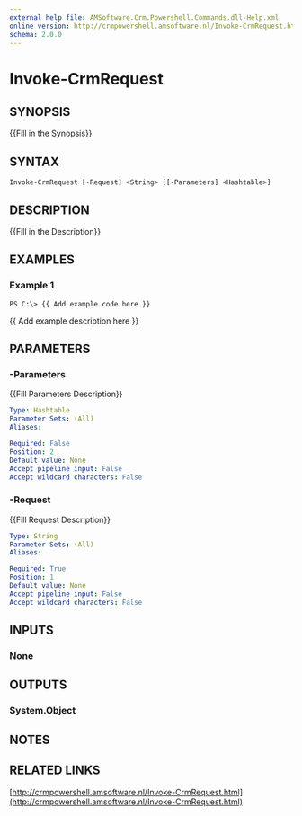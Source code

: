 ```yaml
---
external help file: AMSoftware.Crm.Powershell.Commands.dll-Help.xml
online version: http://crmpowershell.amsoftware.nl/Invoke-CrmRequest.html
schema: 2.0.0
---
```


# Invoke-CrmRequest

## SYNOPSIS
{{Fill in the Synopsis}}

## SYNTAX

```
Invoke-CrmRequest [-Request] <String> [[-Parameters] <Hashtable>]
```

## DESCRIPTION
{{Fill in the Description}}

## EXAMPLES

### Example 1
```
PS C:\> {{ Add example code here }}
```

{{ Add example description here }}

## PARAMETERS

### -Parameters
{{Fill Parameters Description}}

```yaml
Type: Hashtable
Parameter Sets: (All)
Aliases: 

Required: False
Position: 2
Default value: None
Accept pipeline input: False
Accept wildcard characters: False
```

### -Request
{{Fill Request Description}}

```yaml
Type: String
Parameter Sets: (All)
Aliases: 

Required: True
Position: 1
Default value: None
Accept pipeline input: False
Accept wildcard characters: False
```

## INPUTS

### None


## OUTPUTS

### System.Object

## NOTES

## RELATED LINKS

[http://crmpowershell.amsoftware.nl/Invoke-CrmRequest.html](http://crmpowershell.amsoftware.nl/Invoke-CrmRequest.html)

